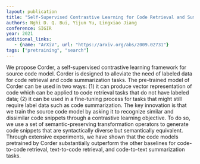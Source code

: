 ```yaml
---
layout: publication
title: "Self-Supervised Contrastive Learning for Code Retrieval and Summarization via Semantic-Preserving Transformations"
authors: Nghi D. Q. Bui, Yijun Yu, Lingxiao Jiang
conference: SIGIR
year: 2021
additional_links:
   - {name: "ArXiV", url: "https://arxiv.org/abs/2009.02731"}
tags: ["pretraining", "search"]
---
```

We propose Corder, a self-supervised contrastive learning framework for source code model. Corder is designed to alleviate the need of labeled data for code retrieval and code summarization tasks. The pre-trained model of Corder can be used in two ways: (1) it can produce vector representation of code which can be applied to code retrieval tasks that do not have labeled data; (2) it can be used in a fine-tuning process for tasks that might still require label data such as code summarization. The key innovation is that we train the source code model by asking it to recognize similar and dissimilar code snippets through a contrastive learning objective. To do so, we use a set of semantic-preserving transformation operators to generate code snippets that are syntactically diverse but semantically equivalent. Through extensive experiments, we have shown that the code models pretrained by Corder substantially outperform the other baselines for code-to-code retrieval, text-to-code retrieval, and code-to-text summarization tasks.

